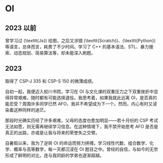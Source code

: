 # OI
## 2023 以前
曾学习过 \(\texttt{Js}\) 绘图，之后又涉猎 \(\texttt{Scratch}\)、\(\texttt{Python}\) 等语言，总体而言，耗费了不少时间。学习了 C++ 的基本语法、STL、暴力搜索、动态规划、简易算法等，却未能深入刷题。

## 2023
取得了 CSP-J 335 和 CSP-S 150 的微薄成绩。

自初一起，我便迈入蛟川书院，学习在 OI 与文化课的双重压力之下双重挫折中显得异常艰难，随时都有可能选择退役。我思考着，如果我就此远离 OI，是否真的能忍受？周围许多同学已然 AFO，我并不希望成为下一个。然而，内心有时又浸染着这种同样的迷茫。

那段时光确实历经了许多艰难，父母的态度也愈加明显——若十月份的 CSP 考试无法如愿，则无需再继续学习信息。在这种情境下，我不禁开始思考 AFO 是否是真正的出路，亦或是让我与将来的荣誉失之交臂。

自暑假以来，我为了逆转 OI 的命运而努力拼搏。学习线性代数、组合数学、化学、概率与高等数学，每一天都沉浸在 OI 题目之中。曾经的自信，与如今的无奈形成了鲜明的对比，连与我同龄的学弟也逐渐超越。
